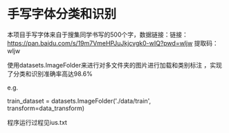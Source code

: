 # 手写字体分类和识别
本项目手写字体来自于搜集同学书写的500个字，数据链接：链接：https://pan.baidu.com/s/19m7VmeHPJuJkjcvgk0-wIQ?pwd=wljw 
提取码：wljw

使用datasets.ImageFolder来进行对多文件夹的图片进行加载和类别标注
，实现了分类和识别准确率高达98.6%

e.g. 

train_dataset = datasets.ImageFolder('./data/train', transform=data_transform)

程序运行过程见ius.txt
